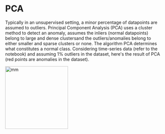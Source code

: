 # PCA 
Typically in an unsupervised setting, a minor percentage of datapoints are assumed to outliers. Principal Component Analysis (PCA) uses a cluster method to detect an anomaly, assumes
the inliers (normal datapoints) belong to large and dense clustersand the outliers/anomalies belong to either smaller and sparse clusters or none. The algorithm PCA determines what constitutes
a normal class. 
Considering time-series data (refer to the notebook) and assuming 1% outliers in the dataset, here's the result of PCA (red points are anomalies in the dataset).
 
<img width="202" alt="mm" src="https://github.com/user-attachments/assets/a6f9baae-dfc6-4eef-a6e6-5f1b11da95a0">


